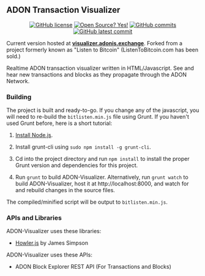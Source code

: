 ## ADON Transaction Visualizer ##

<div align="center">

[![GitHub license](https://img.shields.io/github/license/adonisexchange/ADON-Visualizer)](https://github.com/adonisexchange/ADON-Visualizer/blob/gh-pages/LICENSE)
[![Open Source? Yes!](https://badgen.net/badge/Open%20Source%20%3F/Yes%21/blue?icon=github)](https://github.com/adonisexchange/ADON-Visualizer/)
[![GitHub commits](https://badgen.net/github/commits/adonisexchange/ADON-Visualizer/gh-pages/)](https://GitHub.com/adonisexchange/ADON-Visualizer/commit/gh-pages/)
[![GitHub latest commit](https://badgen.net/github/last-commit/adonisexchange/ADON-Visualizer/gh-pages/)](https://GitHub.com/adonisexchange/ADON-Visualizer/commit/gh-pages/)

</div>

Current version hosted at [**visualizer.adonis.exchange**](https://visualizer.adonis.exchange). Forked from a project formerly known as "Listen to Bitcoin" (ListenToBitcoin.com has been sold.)

Realtime ADON transaction visualizer written in HTML/Javascript. See and hear new transactions and blocks as they propagate through the ADON Network.

### Building ###

The project is built and ready-to-go. If you change any of the javascript, you will need to re-build the `bitlisten.min.js` file using Grunt. If you haven't used Grunt before, here is a short tutorial:

1. [Install Node.js](https://nodejs.org/download/).

2. Install grunt-cli using `sudo npm install -g grunt-cli`.

2. Cd into the project directory and run `npm install` to install the proper Grunt version and dependencies for this project.

3. Run `grunt` to build ADON-Visualizer. Alternatively, run `grunt watch` to build ADON-Visualizer, host it at http://localhost:8000, and watch for and rebuild changes in the source files.

The compiled/minified script will be output to `bitlisten.min.js`.

### APIs and Libraries ###

ADON-Visualizer uses these libraries:

* [Howler.js](http://goldfirestudios.com/blog/104/howler.js-Modern-Web-Audio-Javascript-Library) by James Simpson

ADON-Visualizer uses these APIs:

* ADON Block Explorer REST API (For Transactions and Blocks)


